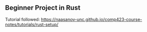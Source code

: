 ## Beginner Project in Rust
Tutorial followed: https://naasanov-unc.github.io/comp423-course-notes/tutorials/rust-setup/
